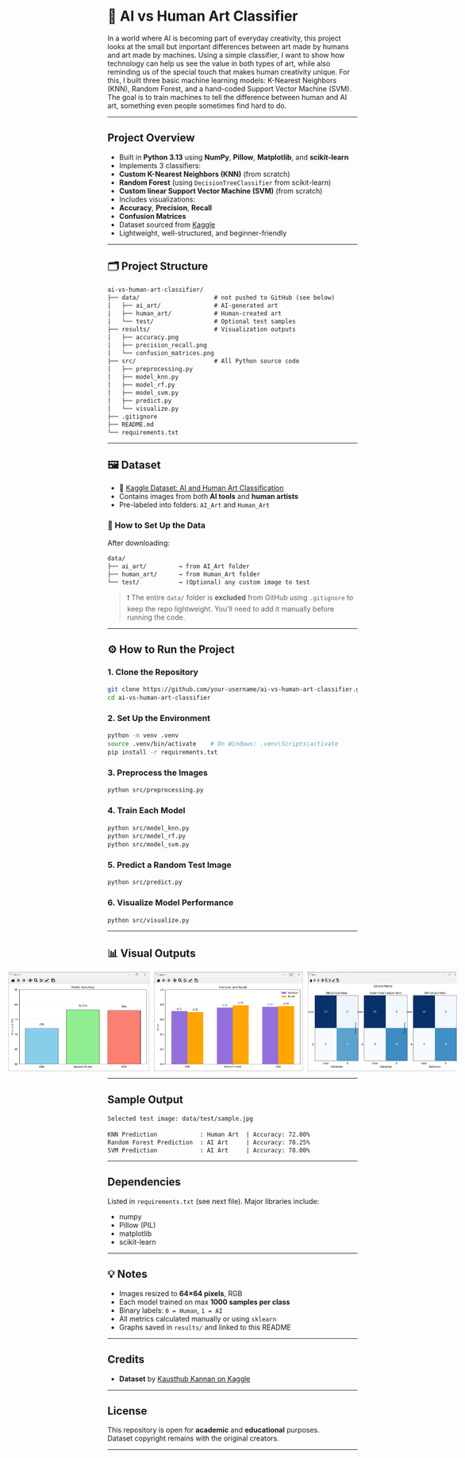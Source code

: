 # 🎨 AI vs Human Art Classifier

In a world where AI is becoming part of everyday creativity, this project looks at the small but important differences between art made by humans and art made by machines. Using a simple classifier, I want to show how technology can help us see the value in both types of art, while also reminding us of the special touch that makes human creativity unique. For this, I built three basic machine learning models: K-Nearest Neighbors (KNN), Random Forest, and a hand-coded Support Vector Machine (SVM). The goal is to train machines to tell the difference between human and AI art, something even people sometimes find hard to do.

---

## Project Overview

-  Built in **Python 3.13** using **NumPy**, **Pillow**, **Matplotlib**, and **scikit-learn**
-  Implements 3 classifiers:
  - **Custom K-Nearest Neighbors (KNN)** (from scratch)
  - **Random Forest** (using `DecisionTreeClassifier` from scikit-learn)
  - **Custom linear Support Vector Machine (SVM)** (from scratch)
-  Includes visualizations:
  - **Accuracy**, **Precision**, **Recall**
  - **Confusion Matrices**
-  Dataset sourced from [Kaggle](https://www.kaggle.com/datasets/kausthubkannan/ai-and-human-art-classification)
-  Lightweight, well-structured, and beginner-friendly


---

## 🗂️ Project Structure

```
ai-vs-human-art-classifier/
├── data/                     # not pushed to GitHub (see below)
│   ├── ai_art/               # AI-generated art
│   ├── human_art/            # Human-created art
│   └── test/                 # Optional test samples
├── results/                  # Visualization outputs
│   ├── accuracy.png
│   ├── precision_recall.png
│   └── confusion_matrices.png
├── src/                      # All Python source code
│   ├── preprocessing.py
│   ├── model_knn.py
│   ├── model_rf.py
│   ├── model_svm.py
│   ├── predict.py
│   └── visualize.py
├── .gitignore
├── README.md
└── requirements.txt
```

---

## 🖼️ Dataset

- 🔗 [Kaggle Dataset: AI and Human Art Classification](https://www.kaggle.com/datasets/kausthubkannan/ai-and-human-art-classification)
- Contains images from both **AI tools** and **human artists**
- Pre-labeled into folders: `AI_Art` and `Human_Art`

### 📁 How to Set Up the Data

After downloading:

```
data/
├── ai_art/         → from AI_Art folder
├── human_art/      → from Human_Art folder
└── test/           → (Optional) any custom image to test
```

> ❗ The entire `data/` folder is **excluded** from GitHub using `.gitignore` to keep the repo lightweight. You'll need to add it manually before running the code.

---

## ⚙️ How to Run the Project

### 1. Clone the Repository

```bash
git clone https://github.com/your-username/ai-vs-human-art-classifier.git
cd ai-vs-human-art-classifier
```

### 2. Set Up the Environment

```bash
python -m venv .venv
source .venv/bin/activate    # On Windows: .venv\Scripts\activate
pip install -r requirements.txt
```

### 3. Preprocess the Images

```bash
python src/preprocessing.py
```

### 4. Train Each Model

```bash
python src/model_knn.py
python src/model_rf.py
python src/model_svm.py
```

### 5. Predict a Random Test Image

```bash
python src/predict.py
```

### 6. Visualize Model Performance

```bash
python src/visualize.py
```

---

<h2>📊 Visual Outputs</h2>

<div style="display: flex; justify-content: center; gap: 10px;">
  <img src="results/accuracy.png" alt="Accuracy" width="300" height="200"/>
  <img src="results/precision_recall.png" alt="Precision and Recall" width="300" height="200"/>
  <img src="results/confusion_matrices.png" alt="Confusion Matrices" width="300" height="200"/>
</div>




---

## Sample Output

```
Selected test image: data/test/sample.jpg

KNN Prediction            : Human Art  | Accuracy: 72.00%
Random Forest Prediction  : AI Art     | Accuracy: 78.25%
SVM Prediction            : AI Art     | Accuracy: 78.00%
```

---

## Dependencies

Listed in `requirements.txt` (see next file). Major libraries include:
- numpy
- Pillow (PIL)
- matplotlib
- scikit-learn

---

## 💡 Notes

- Images resized to **64×64 pixels**, RGB
- Each model trained on max **1000 samples per class**
- Binary labels: `0 = Human`, `1 = AI`
- All metrics calculated manually or using `sklearn`
- Graphs saved in `results/` and linked to this README

---

## Credits

- **Dataset** by [Kausthub Kannan on Kaggle](https://www.kaggle.com/datasets/kausthubkannan/ai-and-human-art-classification)


---

## License

This repository is open for **academic** and **educational** purposes.  
Dataset copyright remains with the original creators.

---
